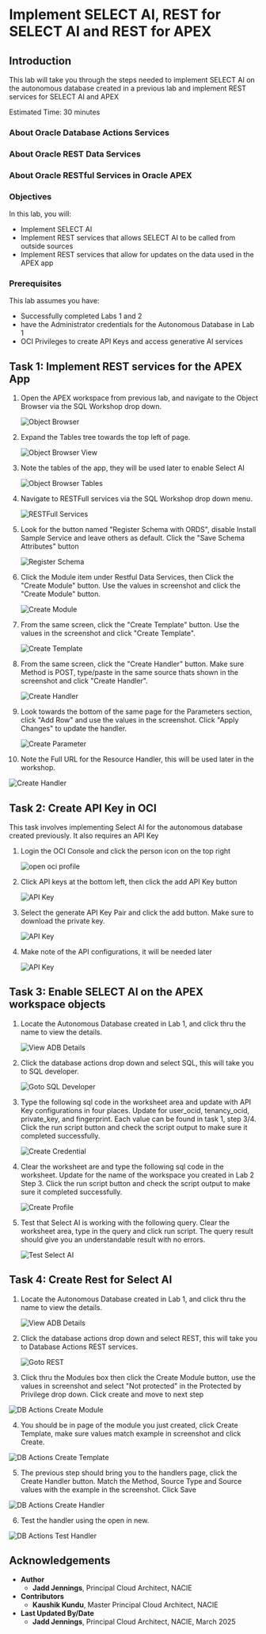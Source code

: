 # Implement SELECT AI, REST for SELECT AI and REST for APEX

## Introduction

This lab will take you through the steps needed to implement SELECT AI on the autonomous database created in a previous lab and implement REST services for SELECT AI and APEX

Estimated Time: 30 minutes

### About Oracle Database Actions Services

### About Oracle REST Data Services

### About Oracle RESTful Services in Oracle APEX

### Objectives

In this lab, you will:

* Implement SELECT AI
* Implement REST services that allows SELECT AI to be called from outside sources 
* Implement REST services that allow for updates on the data used in the APEX app


### Prerequisites

This lab assumes you have:

* Successfully completed Labs 1 and 2
* have the Administrator credentials for the Autonomous Database in Lab 1
* OCI Privileges to create API Keys and access generative AI services


## Task 1: Implement REST services for the APEX App

1. Open the APEX workspace from previous lab, and navigate to the Object Browser via the SQL Workshop drop down.

    ![Object Browser](images/navigate_to_object_browser.png)

2. Expand the Tables tree towards  the top left of page.

    ![Object Browser View](images/object_browser_view.png)

3. Note the tables of the app, they will be used later to enable Select AI

    ![Object Browser Tables](images/object_browser_expand_tables.png)

4. Navigate to RESTFull services via the SQL Workshop drop down menu.

    ![RESTFull Services](images/navigate_to_rest_from_object_browser.png)

5. Look for the button named "Register Schema with ORDS", disable Install Sample Service and leave others as default. Click the "Save Schema Attributes" button

    ![Register Schema ](images/register_schema_ords.png)

6. Click the Module item under Restful Data Services, then Click the "Create Module" button. Use the values in screenshot and click the "Create Module" button.

    ![Create Module](images/create_rest_module_apex.png)

7. From the same screen, click the "Create Template" button. Use the values in the screenshot and click "Create Template".

    ![Create Template](images/create_rest_template_apex.png)

8. From the same screen, click the "Create Handler" button. Make sure Method is POST, type/paste in the same source thats shown in the screenshot and click "Create Handler".

    ![Create Handler](images/create_rest_post_region_apex.png)

9. Look towards the bottom of the same page for the Parameters section, click "Add Row" and use the values in the screenshot. Click "Apply Changes" to update the handler.

    ![Create Parameter](images/create_rest_post_region_param_apex.png)

10. Note the Full URL for the Resource Handler, this will be used later in the workshop.

  ![Create Handler](images/create_rest_handler_apex_done.png)

## Task 2: Create API Key in OCI

This task involves implementing Select AI for the autonomous database created previously. It also requires an API Key

1. Login the OCI Console and click the person icon on the top right

    ![open oci profile](images/oci_profile.png)

2. Click API keys at the bottom left, then click the add API Key button

    ![API Key](images/oci_add_api_key.png)

3. Select the generate API Key Pair and click the add button. Make sure to download the private key.

    ![API Key](images/oci_add_api_key_generate.png)

4. Make note of the API configurations, it will be needed later

    ![API Key](images/add_api_key_config_view.png)

## Task 3: Enable SELECT AI on the APEX workspace objects

1. Locate the Autonomous Database created in Lab 1, and click thru the name to view the details.

    ![View ADB Details](images/adb_details.png)

2. Click the database actions drop down and select SQL, this will take you to SQL developer.
    
    ![Goto SQL Developer ](images/open_sql_developer.png)
    
3.  Type the following sql code in the worksheet area and update with API Key configurations in four places. Update for user_ocid, tenancy_ocid, private_key, and fingerprint. Each value can be found in task 1, step 3/4. Click the run script button and check the script output to make sure it completed successfully.

    ![Create Credential ](images/db_actions_sql_create_credential.png)

4. Clear the worksheet are and type the following sql code in the worksheet. Update for the name of the workspace you created in Lab 2 Step 3. Click the run script button and check the script output to make sure it completed successfully.

     ![Create Profile](images/db_actions_sql_create_profile_oci.png)

5. Test that Select AI is working with the following query. Clear the worksheet area, type in the query and click run script. The query result should give you an understandable result with no errors.

     ![Test Select AI](images/db_actions_test_select_ai.png)


## Task 4: Create Rest for Select AI

1. Locate the Autonomous Database created in Lab 1, and click thru the name to view the details.

    ![View ADB Details](images/adb_details.png)

2. Click the database actions drop down and select REST, this will take you to Database Actions REST services.
    
    ![Goto REST  ](images/open_sql_developer.png)

3. Click thru the Modules box then click the Create Module button, use the values in screenshot and select "Not protected" in the Protected by Privilege drop down. Click create and move to next step

![DB Actions Create Module](images/db_actions_create_module.png)

4. You should be in page of the module you just created, click Create Template, make sure values match example in screenshot and click Create.

![DB Actions Create Template](images/db_actions_create_template.png)

5. The previous step should bring you to the handlers page, click the Create Handler button. Match the Method, Source Type and Source values with the example in the screenshot. Click Save

![DB Actions Create Handler](images/db_actions_create_handler.png)

6. Test the handler using the open in new.

![DB Actions Test Handler](images/db_actions_handler_done.png)


## Acknowledgements

* **Author**
    * **Jadd Jennings**, Principal Cloud Architect, NACIE
* **Contributors**
    * **Kaushik Kundu**, Master Principal Cloud Architect, NACIE
* **Last Updated By/Date**
    * **Jadd Jennings**, Principal Cloud Architect, NACIE, March 2025
